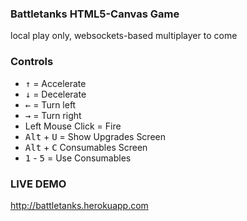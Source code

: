 ### Battletanks HTML5-Canvas Game

local play only, websockets-based multiplayer to come

### Controls

* <kbd>&uarr;</kbd> = Accelerate
* <kbd>&darr;</kbd> = Decelerate
* <kbd>&larr;</kbd> = Turn left
* <kbd>&rarr;</kbd> = Turn right
* Left Mouse Click = Fire
* <kbd>Alt</kbd> + <kbd>U</kbd> = Show Upgrades Screen
* <kbd>Alt</kbd> + <kbd>C</kbd> Consumables Screen
* <kbd>1</kbd> - <kbd>5</kbd> = Use Consumables

### LIVE DEMO

http://battletanks.herokuapp.com
